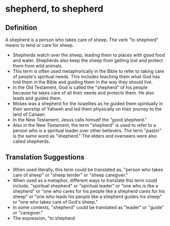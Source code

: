 # shepherd, to shepherd

## Definition

A shepherd is a person who takes care of sheep. The verb "to shepherd" means to tend or care for sheep.

* Shepherds watch over the sheep, leading them to places with good food and water. Shepherds also keep the sheep from getting lost and protect them from wild animals.
* This term is often used metaphorically in the Bible to refer to taking care of people's spiritual needs. This includes teaching them what God has told them in the Bible and guiding them in the way they should live.
* In the Old Testament, God is called the "shepherd" of his people because he takes care of all their needs and protects them. He also leads and guides them.
* Moses was a shepherd for the Israelites as he guided them spiritually in their worship of Yahweh and led them physically on their journey to the land of Canaan.
* In the New Testament, Jesus calls himself the "good shepherd."
* Also in the New Testament, the term "shepherd" is used to refer to a person who is a spiritual leader over other believers. The term "pastor" is the same word as "shepherd." The elders and overseers were also called shepherds.


## Translation Suggestions



* When used literally, this term could be translated as, "person who takes care of sheep" or "sheep tender" or "sheep caregiver."
* When used as a metaphor, different ways to translate this term could include, "spiritual shepherd" or "spiritual leader" or "one who is like a shepherd" or "one who cares for his people like a shepherd cares for his sheep" or "one who leads his people like a shepherd guides his sheep" or "one who takes care of God's sheep."
* In some contexts, "shepherd" could be translated as "leader" or "guide" or "caregiver."
* The expression, "to shepherd